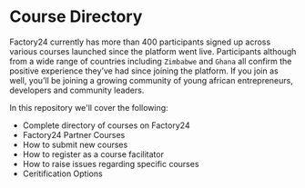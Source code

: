 # Course Directory
Factory24 currently has more than 400 participants signed up across various courses launched since the platform went live. Participants although from a wide range of countries including `Zimbabwe` and `Ghana` all confirm the positive experience they’ve had since joining the platform. If you join as well, you’ll be joining a growing community of young african entrepreneurs, developers and community leaders.

In this repository we'll cover the following: 

* Complete directory of courses on Factory24 
* Factory24 Partner Courses
* How to submit new courses
* How to register as a course facilitator 
* How to raise issues regarding specific courses
* Ceritification Options





